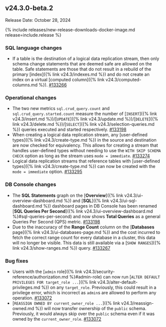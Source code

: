 ## v24.3.0-beta.2

Release Date: October 28, 2024

{% include releases/new-release-downloads-docker-image.md release=include.release %}

<h3 id="v24-3-0-beta-2-sql-language-changes">SQL language changes</h3>

- If a table is the destination of a logical data replication stream, then only schema change statements that are deemed safe are allowed on the table. Safe statements are those that do not result in a rebuild of the primary [index]({% link v24.3/indexes.md %}) and do not create an index on a virtual [computed column]({% link v24.3/computed-columns.md %}). [#133266][#133266]

<h3 id="v24-3-0-beta-2-operational-changes">Operational changes</h3>

- The two new metrics `sql.crud_query.count` and `sql.crud_query.started.count` measure the number of [`INSERT`]({% link v24.3/insert.md %})/[`UPDATE`]({% link v24.3/update.md %})/[`DELETE`]({% link v24.3/delete.md %})/[`SELECT`]({% link v24.3/selection-queries.md %}) queries executed and started respectively. [#133198][#133198]
- When creating a logical data replication stream, any [user-defined types]({% link v24.3/create-type.md %}) in the source and destination are now checked for equivalency. This allows for creating a stream that handles user-defined types without needing to use the `WITH SKIP SCHEMA CHECK` option as long as the stream uses `mode = immediate`. [#133274][#133274]
- Logical data replication streams that reference tables with [user-defined types]({% link v24.3/create-type.md %}) can now be created with the `mode = immediate` option. [#133295][#133295]

<h3 id="v24-3-0-beta-2-db-console-changes">DB Console changes</h3>

- The **SQL Statements** graph on the [**Overview**]({% link v24.3/ui-overview-dashboard.md %}) and [**SQL**]({% link v24.3/ui-sql-dashboard.md %}) dashboard pages in DB Console has been renamed [**SQL Queries Per Second**]({% link v24.3/ui-overview-dashboard.md %}#sql-queries-per-second) and now shows **Total Queries** as a general Queries Per Second (QPS) metric. [#133198][#133198]
- Due to the inaccuracy of the **Range Count** column on the [**Databases** page]({% link v24.3/ui-databases-page.md %}) and the cost incurred to fetch the correct range count for every database in a cluster, this data will no longer be visible. This data is still available via a [`SHOW RANGES`]({% link v24.3/show-ranges.md %}) query. [#133267][#133267]

<h3 id="v24-3-0-beta-2-bug-fixes">Bug fixes</h3>

- Users with the [`admin` role]({% link v24.3/security-reference/authorization.md %}#admin-role) can now run [`ALTER DEFAULT PRIVILEGES FOR target_role ...`]({% link v24.3/alter-default-privileges.md %}) on any `target_role`. Previously, this could result in a privilege error, which is incorrect as `admin`s are allowed to perform any operation. [#133072][#133072]
- [`REASSIGN OWNED BY current_owner_role ...`]({% link v24.3/reassign-owned.md %}) will now transfer ownership of the `public` schema. Previously, it would always skip over the `public` schema even if it was owned by the `current_owner_role`. [#133072][#133072]


[#133072]: https://github.com/cockroachdb/cockroach/pull/133072
[#133198]: https://github.com/cockroachdb/cockroach/pull/133198
[#133266]: https://github.com/cockroachdb/cockroach/pull/133266
[#133267]: https://github.com/cockroachdb/cockroach/pull/133267
[#133274]: https://github.com/cockroachdb/cockroach/pull/133274
[#133295]: https://github.com/cockroachdb/cockroach/pull/133295

